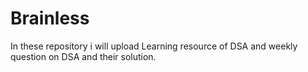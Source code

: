 # Brainless
In these repository i will upload Learning resource of DSA and weekly question on DSA and their solution.
